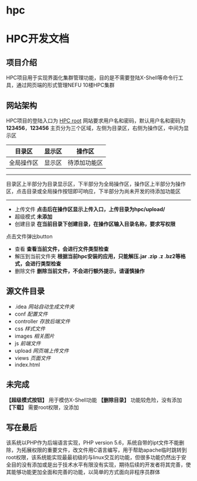 # hpc

# HPC开发文档

## 项目介绍

HPC项目用于实现界面化集群管理功能，目的是不需要登陆X-Shell等命令行工具，通过网页端的形式管理NEFU 10楼HPC集群

## 网站架构
HPC项目的登陆入口为 [HPC root](http://219.217.203.1/hpc)
网站要求用户名和密码，默认用户名和密码为**123456**，**123456**
主页分为三个区域，左侧为目录区，右侧为操作区，中间为显示区

|  目录区        | 显示区        |  操作区           |
|:------------: | :------------: | :------------: |
| 全局操作区  |显示区         | 待添加功能区  |

------------


目录区上半部分为目录显示区，下半部分为全局操作区，操作区上半部分为操作区，点击目录或全局操作按钮即可响应，下半部分为尚未开发的待添加功能区

------------

- 上传文件 **点击后在操作区显示上传入口，上传目录为hpc/upload/**
- 超级模式 **未添加**
- 创建目录 **在当前目录下创建目录，在操作区输入目录名称，要求写权限**

点击文件弹出button
- 查看 **查看当前文件，会进行文件类型检查**
- 解压到当前文件夹 **根据当前hpc安装的应用，只能解压.jar .zip .z .bz2等格式，会进行类型检查**
- 删除文件 **删除当前文件，不会进行额外提示，请谨慎操作**

## 源文件目录

- .idea *网站自动生成文件夹*
- conf *配置文件*
- controller *存放后端文件*
- css *样式文件*
- images *相关图片*
- js *前端文件*
- upload *网页端上传文件*
- views *页面文件*
- index.html 

## 未完成

**【超级模式按钮】** 用于模仿X-Shell功能
**【删除目录】** 功能较危险，没有添加
**【下载】** 需要root权限，没添加

## 写在最后

该系统以PHP作为后端语言实现，PHP version 5.6，系统自带的ipt文件不能删除，为拓展权限的重要文件，改文件用C语言编写，用于帮助apache临时跳转到root权限，该系统能实现最最初级的与linux交互的功能，但很多功能仍然出于安全目的没有添加或是出于技术水平有限没有实现，期待后续的开发者将其完善，使其能够功能更加全面和完善的功能，以简单的方式面向非程序员群体

